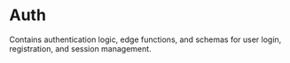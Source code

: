 # Auth

Contains authentication logic, edge functions, and schemas for user login, registration, and session management.